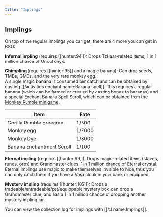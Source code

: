 ```yaml
---
title: "Implings"
---
```


## Implings

On top of the regular implings you can get, there are 4 more you can get in BSO:

**Infernal impling** (requires [[hunter:94]]): Drops TzHaar-related items, 1 in 1 million chance of Uncut onyx.

**Chimpling** (requires [[hunter:95]] and a magic banana): Can drop seeds, TMBs, GMCs, and the very rare monkey egg.  
A single magic banana is consumed per catch and can be obtained by casting [[/activities enchant name\:Banana spell]]. This requires a regular banana (which can be farmed or created by casting bones to bananas) and a special Enchant Banana Spell Scroll, which can be obtained from the [Monkey Rumble minigame](/minigames/mad-marimbos-monkey-rumble).

| Item                      | Rate   |
| ------------------------- | ------ |
| Gorilla Rumble greegree   | 1/300  |
| Monkey egg                | 1/7000 |
| Monkey Dye                | 1/3000 |
| Banana Enchantment Scroll | 1/100  |

**Eternal impling** (requires [[hunter:99]]): Drops magic-related items (staves, runes, orbs) and Grandmaster clues. 1 in 1 million chance of Eternal crystal. Eternal implings use magic to make themselves invisible to hide, thus you can only catch them if you have a Vasa cloak in your bank or equipped.

**Mystery impling** (requires [[hunter:105]]): Drops a tradeable/untradeable/pet/equippable mystery box, can drop a Grandmaster clue, and has a 1 in 1 million chance of dropping another mystery impling jar.

You can view the collection log for implings with [[/cl name\:Implings]].
